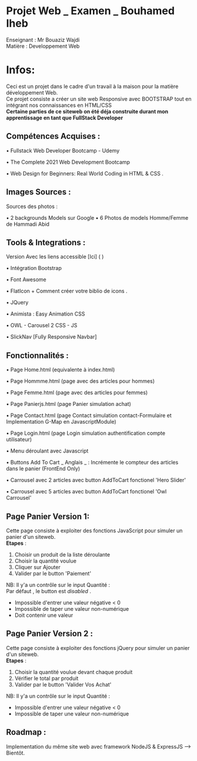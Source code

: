 # Projet Web _ Examen _ Bouhamed Iheb
  Enseignant : Mr Bouaziz Wajdi <br>
  Matière : Developpement Web
  
  
# Infos:
Ceci est un projet dans le cadre d'un travail à la maison pour la matière développement Web. <br>
Ce projet consiste a créer un site web Responsive avec BOOTSTRAP tout en intégrant nos connaissances en HTML/CSS <br>
**Certaine parties de ce siteweb on été déja construite durant mon apprentissage en tant que FullStack Developer**

## Compétences Acquises :

• Fullstack Web Developer Bootcamp - Udemy

• The Complete 2021 Web Development Bootcamp

• Web Design for Beginners: Real World Coding in HTML & CSS .

## Images Sources :
Sources des photos :<br>

• 2 backgrounds Models sur Google
• 6 Photos de models Homme/Femme de Hammadi Abid

## Tools & Integrations :
Version Avec les liens accessible [Ici] ( ) <br>

• Intégration Bootstrap

• Font Awesome

• FlatIcon + Comment créer votre biblio de icons .

• JQuery

• Animista : Easy Animation CSS

• OWL - Carousel 2 CSS - JS

• SlickNav [Fully Responsive Navbar]

## Fonctionnalités :

• Page Home.html (equivalente à index.html)

• Page Hommme.html (page avec des articles pour hommes)

• Page Femme.html (page avec des articles pour femmes)

• Page Panierjs.html (page Panier simulation achat)

• Page Contact.html (page Contact simulation contact-Formulaire et Implementation G-Map en JavascriptModule)

• Page Login.html (page Login simulation authentification compte utilisateur)

• Menu déroulant avec Javascript 

• Buttons  Add To Cart _ Anglais _ : Incrémente le compteur des articles dans le panier (FrontEnd Only)

• Carrousel avec 2 articles avec button AddToCart fonctionel 'Hero Slider'

• Carrousel avec 5 articles avec button AddToCart fonctionel 'Owl Carrousel'

## Page Panier Version 1:

Cette page consiste à exploiter des fonctions JavaScript pour simuler un panier d'un siteweb.<br>
**Etapes** : <br>
<ol>
  <li> Choisir un produit de la liste déroulante </li>
  <li> Choisir la quantité voulue </li>
  <li> Cliquer sur Ajouter </li>
  <li> Valider par le button 'Paiement' </li>
</ol>


NB: Il y'a un contrôle sur le input Quantité : <br>
Par défaut , le button est _disabled_ .
  - Impossible d'entrer une valeur négative < 0 
  - Impossible de taper une valeur non-numérique 
  - Doit contenir une valeur

## Page Panier Version 2 :

Cette page consiste à exploiter des fonctions jQuery pour simuler un panier d'un siteweb. <br>
**Etapes** : <br>
<ol>
  <li> Choisir la quantité voulue devant chaque produit </li>
  <li> Vérifier le total par produit </li>
  <li> Valider par le button 'Valider Vos Achat' </li>
</ol>


NB: Il y'a un contrôle sur le input Quantité : <br>
  - Impossible d'entrer une valeur négative < 0 
  - Impossible de taper une valeur non-numérique 



## Roadmap :
Implementation du même site web avec framework NodeJS & ExpressJS --> Bientôt.


